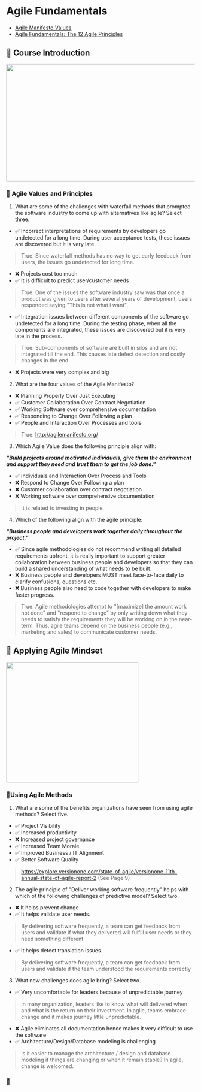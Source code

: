 # Agile Fundamentals

- [Agile Manifesto Values](https://www.youtube.com/embed/rf8Gi2RLKWQ?rel=0&autoplay=1)
- [Agile Fundamentals: The 12 Agile Principles](https://www.youtube.com/watch?v=5jCc2KByx60)

## 🔹 Course Introduction

<img src="https://github.com/ElizaLo/Software-Development-Lifecycle/blob/master/Agile%20Software%20Development/Week%201/Principles%20behind%20Agile%20Manifesto.png" width="572" height="313">

### 🔺 Agile Values and Principles

1. What are some of the challenges with waterfall methods that prompted the software industry to come up with alternatives like agile? Select three.

  - ✅ Incorrect interpretations of requirements by developers go undetected for a long time. During user acceptance tests, these issues are discovered but it is very late.
  > True. Since waterfall methods has no way to get early feedback from users, the issues go undetected for long time.
  - ❌ Projects cost too much
  - ✅ It is difficult to predict user/customer needs
  > True. One of the issues the software industry saw was that once a product was given to users after several years of development, users responded saying "This is not what i want".
  - ✅ Integration issues between different components of the software go undetected for a long time. During the testing phase, when all the components are integrated, these issues are discovered but it is very late in the process.
  > True. Sub-components of software are built in silos and are not integrated till the end. This causes late defect detection and costly changes in the end.
  - ❌ Projects were very complex and big

2. What are the four values of the Agile Manifesto?

  - ❌ Planning Properly Over Just Executing
  - ✅ Customer Collaboration Over Contract Negotiation
  - ✅ Working Software over comprehensive documentation
  - ✅ Responding to Change Over Following a plan
  - ✅ People and Interaction Over Processes and tools
  > True. http://agilemanifesto.org/

3. Which Agile Value does the following principle align with:

**_"Build projects around motivated individuals, give them the environment and support they need and trust them to get the job done."_**

  - ✅ Individuals and Interaction Over Process and Tools
  - ❌ Respond to Change Over Following a plan
  - ❌ Customer collaboration over contract negotiation
  - ❌ Working software over comprehensive documentation
  
  > It is related to investing in people

4. Which of the following align with the agile principle:

**_"Business people and developers work together daily throughout the project."_**

  - ✅ Since agile methodologies do not recommend writing all detailed requirements upfront, it is really important to support greater collaboration between business people and developers so that they can build a shared understanding of what needs to be built.
  - ❌ Business people and developers MUST meet face-to-face daily to clarify confusions, questions etc.
  - ❌ Business people also need to code together with developers to make faster progress.

  > True. Agile methodologies attempt to "[maximize] the amount work not done" and "respond to change" by only writing down what they needs to satisfy the requirements they will be working on in the near-term. Thus, agile teams depend on the business people (e.g., marketing and sales) to communicate customer needs.

## 🔹 Applying Agile Mindset

<img src="https://github.com/ElizaLo/Software-Development-Lifecycle/blob/master/Agile%20Software%20Development/Week%201/Agile%20Principles%20Recap.png" width="353" height="322">

### 🔺Using Agile Methods

1. What are some of the benefits organizations have seen from using agile methods? Select five.

  - ✅ Project Visibility
  - ✅ Increased productivity
  - ❌ Increased project governance
  - ✅ Increased Team Morale
  - ✅ Improved Business / IT Alignment
  - ✅ Better Software Quality
  > https://explore.versionone.com/state-of-agile/versionone-11th-annual-state-of-agile-report-2 (See Page 9)

2. The agile principle of "Deliver working software frequently" helps with which of the following challenges of predictive model? Select two.

  - ❌ It helps prevent change
  - ✅ It helps validate user needs.
  > By delivering software frequently, a team can get feedback from users and validate if what they delivered will fulfill user needs or they need something different
  - ✅ It helps detect translation issues.
  > By delivering software frequently, a team can get feedback from users and validate if the team understood the requirements correctly
  
3. What new challenges does agile bring? Select two.

  - ✅ Very uncomfortable for leaders because of unpredictable journey
  > In many organization, leaders like to know what will delivered when and what is the return on their investment. In agile, teams embrace change and it makes journey little unpredictable.
  - ❌ Agile eliminates all documentation hence makes it very difficult to use the software
  - ✅ Architecture/Design/Database modeling is challenging
  > Is it easier to manage the architecture / design and database modeling if things are changing or when it remain stable? In agile, change is welcomed.
  
### 🔺
